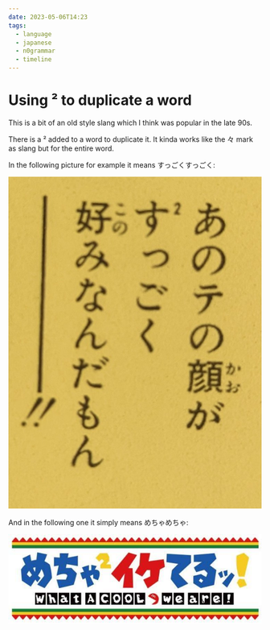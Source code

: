 ```yaml
---
date: 2023-05-06T14:23
tags:
  - language
  - japanese
  - n0grammar
  - timeline
---
```


# Using ² to duplicate a word

This is a bit of an old style slang which I think was popular in the late 90s.

There is a ² added to a word to duplicate it. It kinda works like the 々 mark
as slang but for the entire word.

In the following picture for example it means すっごくすっごく:

[![number 2 example](./static/number21.png)](./static/number21.png)

And in the following one it simply means めちゃめちゃ:

[![number 2 example](./static/number22.png)](./static/number22.png)
